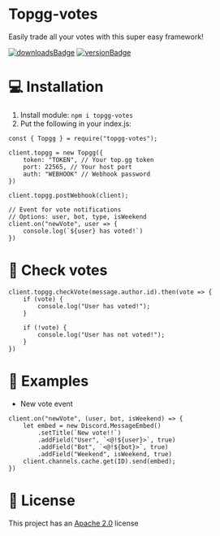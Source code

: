 # Topgg-votes
Easily trade all your votes with this super easy framework!

[![downloadsBadge](https://img.shields.io/npm/dt/topgg-votes?style=for-the-badge)](https://npmjs.com/topgg-votes)
[![versionBadge](https://img.shields.io/npm/v/topgg-votes?style=for-the-badge)](https://npmjs.com/topgg-votes)

# 💻 Installation

1. Install module: `npm i topgg-votes`
2. Put the following in your index.js:
```
const { Topgg } = require("topgg-votes");

client.topgg = new Topgg({
    token: "TOKEN", // Your top.gg token
    port: 22565, // Your host port
    auth: "WEBHOOK" // Webhook password
})

client.topgg.postWebhook(client);

// Event for vote notifications
// Options: user, bot, type, isWeekend
client.on("newVote", user => {
    console.log(`${user} has voted!`)
})
```

# 📨 Check votes
```
client.topgg.checkVote(message.author.id).then(vote => {
    if (vote) {
        console.log("User has voted!");
    }

    if (!vote) {
        console.log("User has not voted!");
    }
})
```

# 📂 Examples
- New vote event
```
client.on("newVote", (user, bot, isWeekend) => {
    let embed = new Discord.MessageEmbed()
        .setTitle(`New vote!!`)
        .addField("User", `<@!${user}>`, true)
        .addField("Bot", `<@!${bot}>`, true)
        .addField("Weekend", isWeekend, true)
    client.channels.cache.get(ID).send(embed);
})
```

# 📑 License
This project has an <a href="https://github.com/DotwoodMedia/topgg-votes/blob/main/LICENSE">Apache 2.0</a> license